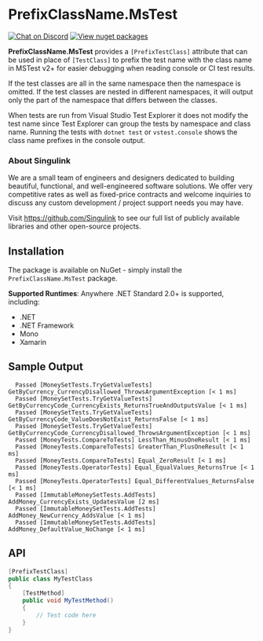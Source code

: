 # PrefixClassName.MsTest

[![Chat on Discord](https://img.shields.io/discord/906246067773923490)](https://discord.gg/EkQhJFsBu6)
[![View nuget packages](https://img.shields.io/nuget/v/PrefixClassName.MsTest.svg)](https://www.nuget.org/packages/PrefixClassName.MsTest/)

**PrefixClassName.MsTest** provides a `[PrefixTestClass]` attribute that can be used in place of `[TestClass]` to prefix the test name with the class name in MSTest v2+ for easier debugging when reading console or CI test results.

If the test classes are all in the same namespace then the namespace is omitted. If the test classes are nested in different namespaces, it will output only the part of the namespace that differs between the classes.

When tests are run from Visual Studio Test Explorer it does not modify the test name since Test Explorer can group the tests by namespace and class name. Running the tests with `dotnet test` or `vstest.console` shows the class name prefixes in the console output.

### About Singulink

We are a small team of engineers and designers dedicated to building beautiful, functional, and well-engineered software solutions. We offer very competitive rates as well as fixed-price contracts and welcome inquiries to discuss any custom development / project support needs you may have.

Visit https://github.com/Singulink to see our full list of publicly available libraries and other open-source projects.

## Installation

The package is available on NuGet - simply install the `PrefixClassName.MsTest` package.

**Supported Runtimes**: Anywhere .NET Standard 2.0+ is supported, including:
- .NET
- .NET Framework
- Mono
- Xamarin

## Sample Output

```
  Passed [MoneySetTests.TryGetValueTests] GetByCurrency_CurrencyDisallowed_ThrowsArgumentException [< 1 ms]
  Passed [MoneySetTests.TryGetValueTests] GetByCurrencyCode_CurrencyExists_ReturnsTrueAndOutputsValue [< 1 ms]
  Passed [MoneySetTests.TryGetValueTests] GetByCurrencyCode_ValueDoesNotExist_ReturnsFalse [< 1 ms]
  Passed [MoneySetTests.TryGetValueTests] GetByCurrencyCode_CurrencyDisallowed_ThrowsArgumentException [< 1 ms]
  Passed [MoneyTests.CompareToTests] LessThan_MinusOneResult [< 1 ms]
  Passed [MoneyTests.CompareToTests] GreaterThan_PlusOneResult [< 1 ms]
  Passed [MoneyTests.CompareToTests] Equal_ZeroResult [< 1 ms]
  Passed [MoneyTests.OperatorTests] Equal_EqualValues_ReturnsTrue [< 1 ms]
  Passed [MoneyTests.OperatorTests] Equal_DifferentValues_ReturnsFalse [< 1 ms]
  Passed [ImmutableMoneySetTests.AddTests] AddMoney_CurrencyExists_UpdatesValue [2 ms]
  Passed [ImmutableMoneySetTests.AddTests] AddMoney_NewCurrency_AddsValue [< 1 ms]
  Passed [ImmutableMoneySetTests.AddTests] AddMoney_DefaultValue_NoChange [< 1 ms]
```

## API

```cs
[PrefixTestClass]
public class MyTestClass
{
    [TestMethod]
    public void MyTestMethod()
    {
        // Test code here
    }
}
```
